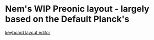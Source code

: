 # Nem's WIP Preonic layout - largely based on the Default Planck's

[keyboard layout editor](http://www.keyboard-layout-editor.com/#/gists/661280cd18f605646c25acc7768aa74f)